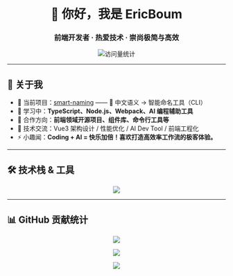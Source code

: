 <h1 align="center">👋 你好，我是 EricBoum</h1>
<h3 align="center">前端开发者 · 热爱技术 · 崇尚极简与高效</h3>

<p align="center">
  <img src="https://komarev.com/ghpvc/?username=EricBoum&label=👁️%20Profile%20Views&color=ff69b4&style=flat-square" alt="访问量统计" />
</p>

---

## 🚀 关于我

- 🔭 当前项目：[smart-naming](https://github.com/EricBoum/smart-naming) —— 🧠 中文语义 → 智能命名工具（CLI）
- 🌱 学习中：**TypeScript、Node.js、Webpack、AI 编程辅助工具**
- 👯 合作方向：**前端领域开源项目、组件库、命令行工具等**
- 💬 技术交流：Vue3 架构设计 / 性能优化 / AI Dev Tool / 前端工程化
- ⚡ 小趣闻：**Coding + AI = 快乐加倍！喜欢打造高效率工作流的极客体验。**

---

## 🛠 技术栈 & 工具

<p align="center">
  <img src="https://skillicons.dev/icons?i=vue,typescript,javascript,vite,nodejs,webpack,git,vscode&theme=dark" />
</p>

---

## 📊 GitHub 贡献统计

<p align="center">
  <img src="https://github-readme-stats.vercel.app/api?username=EricBoum&show_icons=true&theme=tokyonight&hide_border=true" />
</p>

<p align="center">
  <img src="https://github-readme-streak-stats.herokuapp.com/?user=EricBoum&theme=tokyonight&hide_border=true" />
</p>

<p align="center">
  <img src="https://github-readme-stats.vercel.app/api/top-langs/?username=EricBoum&layout=compact&theme=tokyonight&hide_border=true" />
</p>

